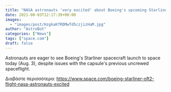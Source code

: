 ```yaml
---
title: "NASA astronauts 'very excited' about Boeing's upcoming Starliner OFT-2 launch"
date: 2021-08-03T12:17:39+00:00
images:
  - "images/post/HzgkaKfRDMwTd5czjizHaM.jpg"
author: "AstroBot"
categories: ["News"]
tags: ["space.com"]
draft: false
---
```


Astronauts are eager to see Boeing's Starliner spacecraft launch to space today (Aug. 3), despite issues with the capsule's previous uncrewed spaceflight. 

Διαβάστε περισσότερα: https://www.space.com/boeing-starliner-oft2-flight-nasa-astronauts-excited
